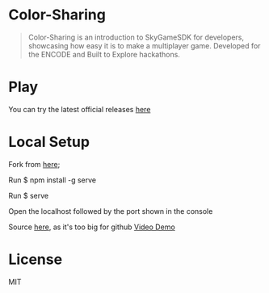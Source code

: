 # Color-Sharing
>Color-Sharing is an introduction to SkyGameSDK for developers, showcasing how easy it is to make a multiplayer game.
>Developed for the ENCODE and Built to Explore hackathons. 

# Play
You can try the latest official releases [here](https://abughadiyah.hns.siasky.net/)

# Local Setup
Fork from [here](https://github.com/figurestudios/SkyGameSDK);

Run $ npm install -g serve

Run $ serve

Open the localhost followed by the port shown in the console

Source [here](https://siasky.net/AADSkQRkxk3eN66LNoLBCStsBqblZ0bThpp6Xu5i5RsjyQ), as it's too big for github
[Video Demo](https://youtu.be/T5F1U5uxyYQ)

# License
MIT

